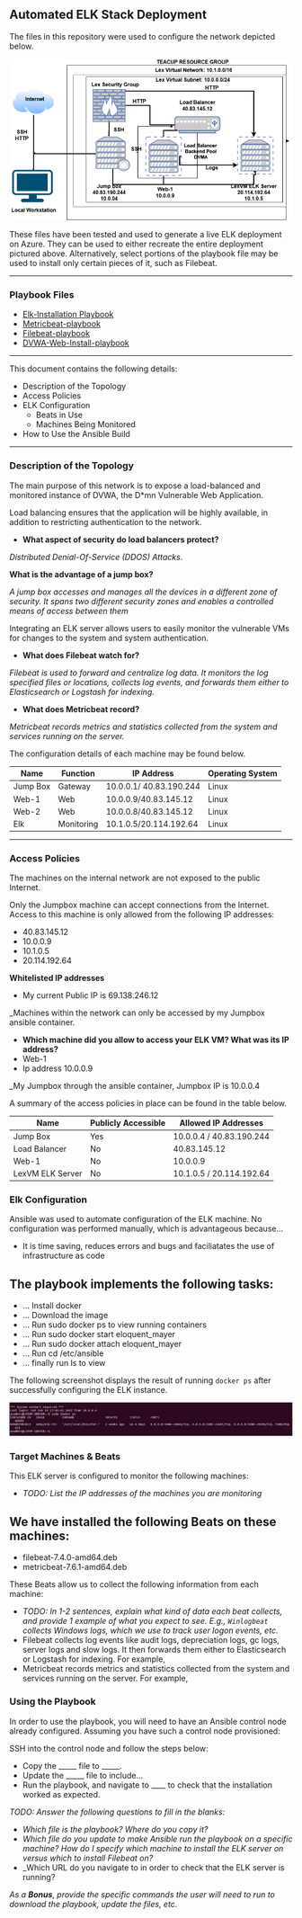 ## Automated ELK Stack Deployment

The files in this repository were used to configure the network depicted below.

![](https://github.com/TanyiGH/My-ELK-Project-/blob/main/DIAGRAMS/My%20LexVM-ELK%20Diagram.drawio.png)

These files have been tested and used to generate a live ELK deployment on Azure. They can be used to either recreate the entire deployment pictured above. Alternatively, select portions of the playbook file may be used to install only certain pieces of it, such as Filebeat.

----
### Playbook Files
  
  - [Elk-Installation Playbook](https://github.com/TanyiGH/My-ELK-Project-/blob/main/ANSIBLE/elk.yml)
  - [Metricbeat-playbook](https://github.com/TanyiGH/My-ELK-Project-/blob/main/ANSIBLE/playbook.yml)
  - [Filebeat-playbook](https://github.com/TanyiGH/My-ELK-Project-/blob/main/ANSIBLE/Filebeat_Installation_Playbook.yml)
  - [DVWA-Web-Install-playbook](https://github.com/TanyiGH/My-ELK-Project-/blob/main/ANSIBLE/my-playbook.yml)

----

This document contains the following details:
- Description of the Topology
- Access Policies
- ELK Configuration
  - Beats in Use
  - Machines Being Monitored
- How to Use the Ansible Build

----

### Description of the Topology

The main purpose of this network is to expose a load-balanced and monitored instance of DVWA, the D*mn Vulnerable Web Application.

Load balancing ensures that the application will be highly available, in addition to restricting authentication to the network.

- **What aspect of security do load balancers protect?**

_Distributed Denial-Of-Service (DDOS) Attacks_. 

**What is the advantage of a jump box?**

_A jump box accesses and manages all the devices in a different zone of security. It spans two different security zones and enables a controlled means of access between them_

Integrating an ELK server allows users to easily monitor the vulnerable VMs for changes to the system and system authentication.

- **What does Filebeat watch for?**

_Filebeat is used to forward and centralize log data. It monitors the log specified  files or locations, collects log events, and forwards them either to Elasticsearch or Logstash for indexing._

- **What does Metricbeat record?**

_Metricbeat records metrics and statistics collected from the system and services running on the server._

The configuration details of each machine may be found below.

| Name     | Function          | IP Address               | Operating System |
|----------|-------------------|------------------------- |------------------|
| Jump Box |Gateway            | 10.0.0.1/ 40.83.190.244  | Linux            |
| Web-1    |Web                | 10.0.0.9/40.83.145.12    | Linux            |
| Web-2    |Web                | 10.0.0.8/40.83.145.12    | Linux            |
| Elk      |Monitoring         | 10.1.0.5/20.114.192.64   | Linux            |

----

### Access Policies

The machines on the internal network are not exposed to the public Internet. 

Only the Jumpbox machine can accept connections from the Internet. Access to this machine is only allowed from the following IP addresses:
- 40.83.145.12
- 10.0.0.9
- 10.1.0.5
- 20.114.192.64

**Whitelisted IP addresses**

- My current Public IP is 69.138.246.12

_Machines within the network can only be accessed by my Jumpbox ansible container.

- **Which machine did you allow to access your ELK VM? What was its IP address?**
- Web-1 
- Ip address 10.0.0.9

_My Jumpbox through the ansible container, Jumpbox IP is 10.0.0.4

A summary of the access policies in place can be found in the table below.

| Name                   | Publicly Accessible | Allowed IP Addresses        |
|------------------------|---------------------|-----------------------------|
| Jump Box               | Yes                 | 10.0.0.4 / 40.83.190.244    |
| Load Balancer          | No                  | 40.83.145.12                |
| Web-1                  | No                  | 10.0.0.9                    |
| LexVM ELK Server       | No                  | 10.1.0.5 / 20.114.192.64    |

### Elk Configuration

Ansible was used to automate configuration of the ELK machine. No configuration was performed manually, which is advantageous because...
-  It is time saving, reduces errors and bugs and faciliatates the use of infrastructure as code

The playbook implements the following tasks:
- 
- ... Install docker
- ... Download the image
- ... Run sudo docker ps to view running containers
- ... Run sudo docker start eloquent_mayer
- ... Run sudo docker attach eloquent_mayer
- ... Run cd /etc/ansible
- ... finally run ls to view 

The following screenshot displays the result of running `docker ps` after successfully configuring the ELK instance.

![](https://github.com/TanyiGH/My-ELK-Project-/blob/main/Screenshots/Elk%20-%20Docker%20PS.PNG)

### Target Machines & Beats
This ELK server is configured to monitor the following machines:
- _TODO: List the IP addresses of the machines you are monitoring_

We have installed the following Beats on these machines:
- 
- filebeat-7.4.0-amd64.deb
- metricbeat-7.6.1-amd64.deb

These Beats allow us to collect the following information from each machine:
- _TODO: In 1-2 sentences, explain what kind of data each beat collects, and provide 1 example of what you expect to see. E.g., `Winlogbeat` collects Windows logs, which we use to track user logon events, etc._
- Filebeat collects log events like audit logs, depreciation logs, gc logs, server logs and slow logs. It then forwards them either to Elasticsearch or Logstash for indexing.
For example, 
- Metricbeat records metrics and statistics collected from the system and services running on the server.
For example, 



### Using the Playbook
In order to use the playbook, you will need to have an Ansible control node already configured. Assuming you have such a control node provisioned: 

SSH into the control node and follow the steps below:
- Copy the _____ file to _____.
- Update the _____ file to include...
- Run the playbook, and navigate to ____ to check that the installation worked as expected.

_TODO: Answer the following questions to fill in the blanks:_
- _Which file is the playbook? Where do you copy it?_
- _Which file do you update to make Ansible run the playbook on a specific machine? How do I specify which machine to install the ELK server on versus which to install Filebeat on?_
- _Which URL do you navigate to in order to check that the ELK server is running?

_As a **Bonus**, provide the specific commands the user will need to run to download the playbook, update the files, etc._
